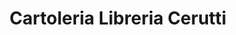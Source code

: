 ---
title: "Cartoleria Libreria Cerutti"
url: /balerna/cartoleria-libreria-cerutti/
shop: Bücher
---